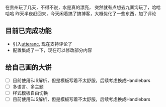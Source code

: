 在贵州玩了几天，不得不说，水是真的漂亮，   突然就有点想去九寨沟玩了，哈哈哈哈
昨天半夜赶回来，今天闲着搞了搞博客，大概优化了一些东西，加了评论

## 目前已完成功能

- 引入[utteranc](https://utteranc.es/), 现在支持评论了
- 配置集成了一下，现在可以修改部分内容

## 给自己画的大饼

- [ ] 目前使用EJS解析，但是模板写着不太舒服，后续考虑换成Handlebars
- [ ] 多语言、多主题
- [ ] 样式模板自由切换
- [ ] 目前使用EJS解析，但是模板写着不太舒服，后续考虑换成Handlebars